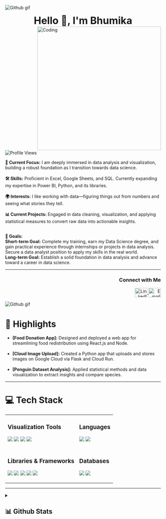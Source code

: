 ![Github gif](https://github.com/user-attachments/assets/f480b412-c424-416f-9d45-8f660dabb559)

<h1 align="center" style="font-size: 32px; margin: 0;">Hello 👋, I'm Bhumika</h1>

<img align="right" alt="Coding" width="400" src="https://cdn.myportfolio.com/2fcfcb103788251450a8304378dffded/a62c047f-8369-493c-ab14-71ef51bebc55_rw_1200.gif?h=e8c7ce55b326319eaca316cc1e74518f">

<p align="left">
  <img src="https://komarev.com/ghpvc/?username=bhumika-profile&label=Profile%20views&color=0e75b6&style=flat" alt="Profile Views"/>
</p>

**🌟 Current Focus:** I am deeply immersed in data analysis and visualization, building a robust foundation as I transition towards data science.<br><br>
**🛠️ Skills:** Proficient in Excel, Google Sheets, and SQL. Currently expanding my expertise in Power BI, Python, and its libraries.<br><br>
**🌍 Interests:** I like working with data—figuring things out from numbers and seeing what stories they tell.<br><br>
**📊 Current Projects:** Engaged in data cleaning, visualization, and applying statistical measures to convert raw data into actionable insights.<br><br>

**🎯 Goals:**<br>
**Short-term Goal:** Complete my training, earn my Data Science degree, and gain practical experience through internships or projects in data analysis. Secure a data analyst position to apply my skills in the real world.<br>
**Long-term Goal:** Establish a solid foundation in data analysis and advance toward a career in data science.

---

<h3 align="right">Connect with Me</h3>

<p align="right">
  <a href="https://www.linkedin.com/in/bhumika-bharadwaj" target="blank">
    <img align="center" src="https://raw.githubusercontent.com/rahuldkjain/github-profile-readme-generator/master/src/images/icons/Social/linked-in-alt.svg" alt="LinkedIn" height="30" width="40"/>
  </a>
  <a href="mailto:bhumika@example.com" target="blank">
    <img align="center" src="https://img.shields.io/badge/Email-%23D14836?style=for-the-badge&logo=gmail&logoColor=white" alt="Email" height="30" width="40"/>
  </a>
</p>

![Github gif](https://user-images.githubusercontent.com/73097560/115834477-dbab4500-a447-11eb-908a-139a6edaec5c.gif)

<h1 align="left">🌟 Highlights</h1>

<ul>
  <li><strong>[Food Donation App]:</strong> Designed and deployed a web app for streamlining food redistribution using React.js and Node.</li><br>
  <li><strong>[Cloud Image Upload]:</strong> Created a Python app that uploads and stores images on Google Cloud via Flask and Cloud Run.</li><br>
  <li><strong>[Penguin Dataset Analysis]:</strong> Applied statistical methods and data visualization to extract insights and compare species.</li>
</ul>

---

<h1 align="left">💻 Tech Stack</h1>

<table>
<tr>
  <td><h3>Visualization Tools</h3>
    <p>
      <img src="https://img.shields.io/badge/power_bi-F2C811?style=for-the-badge&logo=powerbi&logoColor=black" />
      <img src="https://img.shields.io/badge/Excel-217346?style=for-the-badge&logo=microsoft-excel&logoColor=white" />
      <img src="https://img.shields.io/badge/Google_Sheets-34A853?style=for-the-badge&logo=google-sheets&logoColor=white" />
      <img src="https://img.shields.io/badge/Tableau-E97627?style=for-the-badge&logo=tableau&logoColor=white" />
    </p>
  </td>
  <td><h3>Languages</h3>
    <p>
      <img src="https://img.shields.io/badge/Python-3670A0?style=for-the-badge&logo=python&logoColor=ffdd54" />
      <img src="https://img.shields.io/badge/R-%23276DC3.svg?style=for-the-badge&logo=r&logoColor=white" />
    </p>
  </td>
</tr>
<tr>
  <td><h3>Libraries & Frameworks</h3>
    <p>
      <img src="https://img.shields.io/badge/Pandas-%23150458.svg?style=for-the-badge&logo=pandas&logoColor=white" />
      <img src="https://img.shields.io/badge/Numpy-%23013243.svg?style=for-the-badge&logo=numpy&logoColor=white" />
      <img src="https://img.shields.io/badge/Seaborn-%23000000.svg?style=for-the-badge&logo=seaborn&logoColor=white" />
      <img src="https://img.shields.io/badge/TensorFlow-%23FF6F00.svg?style=for-the-badge&logo=TensorFlow&logoColor=white" />
      <img src="https://img.shields.io/badge/Matplotlib-%23ffffff.svg?style=for-the-badge&logo=Matplotlib&logoColor=black" />
    </p>
  </td>
  <td><h3>Databases</h3>
    <p>
      <img src="https://img.shields.io/badge/MySQL-4479A1.svg?style=for-the-badge&logo=mysql&logoColor=white" />
      <img src="https://img.shields.io/badge/SQL-CC2927.svg?style=for-the-badge&logo=sqlite&logoColor=white" />
    </p>
  </td>
</tr>
</table>

---

<details>
  <summary><h2> 📊 Github Stats </h2></summary>
  <div align="center">
    <img src="https://github-readme-stats.vercel.app/api?username=bhumika-profile&theme=radical&hide_border=true&count_private=true" width="400"/>
    <img src="https://github-readme-streak-stats.herokuapp.com/?user=bhumika-profile&theme=radical&hide_border=true" width="400"/>
    <img src="https://github-readme-stats.vercel.app/api/top-langs/?username=bhumika-profile&theme=radical&hide_border=true&layout=compact" width="400"/>
    <img src="https://github-contributor-stats.vercel.app/api?username=bhumika-profile&limit=5&theme=radical&combine_all_yearly_contributions=true" alt="Top Contributed Repo" width="400"/>
  </div>
</details>
